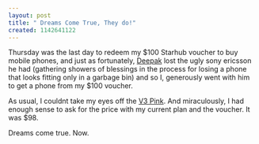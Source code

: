 ```yaml
--- 
layout: post
title: " Dreams Come True, They do!"
created: 1142641122
---
```

Thursday was the last day to redeem my $100 Starhub voucher to buy mobile phones, and just as fortunately, <a href="http://chakravyuh.blogspot.com">Deepak</a> lost the ugly sony ericsson he had (gathering showers of blessings in the process for losing a phone that looks fitting only in a garbage bin) and so I, generously went with him to get a phone from my $100 voucher. 

As usual, I couldnt take my eyes off the <a href="http://www.motorola.com/motoinfo/product/details/0,,128,00.html">V3 Pink</a>. And miraculously, I had enough sense to ask for the price with my current plan and the voucher. It was $98. 

Dreams come true. Now.
